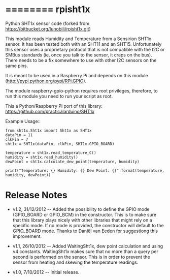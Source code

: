 ========
rpisht1x
========

Python SHT1x sensor code (forked from https://bitbucket.org/lunobili/rpisht1x.git)

This module reads Humidity and Temperature from a Sensirion SHT1x sensor. It has been tested
both with an SHT11 and an SHT15.  Unfortunately this sensor uses a proprietary protocol that
is not compatible with the I2C or SMBus standards (ie, once you talk to the sensor, it craps
on the bus). There needs to be a fix somewhere to use with other I2C sensors on the same pins.

It is meant to be used in a Raspberry Pi and depends on this module (http://pypi.python.org/pypi/RPi.GPIO).

The module raspberry-gpio-python requires root privileges, therefore, to run this module you need to run your script as root.

This a Python/Raspberry Pi port of this library: https://github.com/practicalarduino/SHT1x

Example Usage::

    from sht1x.Sht1x import Sht1x as SHT1x
    dataPin = 11
    clkPin = 7
    sht1x = SHT1x(dataPin, clkPin, SHT1x.GPIO_BOARD)
    
    temperature = sht1x.read_temperature_C()
    humidity = sht1x.read_humidity()
    dewPoint = sht1x.calculate_dew_point(temperature, humidity)
    
    print("Temperature: {} Humidity: {} Dew Point: {}".format(temperature, humidity, dewPoint))    

Release Notes
=============

* v1.2, 31/12/2012 -- Added the possibility to define the GPIO mode (GPIO_BOARD or GPIO_BCM) in the constructor.
  This is to make sure that this library plays nicely with other libraries that might rely on a specific mode.
  If no mode is provided, the constructor will default to the GPIO_BOARD mode.
  Thanks to Daniël van Eeden for suggestiong this improvement.

* v1.1, 26/10/2012 -- Added WaitingSht1x, dew point calculation and using v4 constants.
  WaitingSht1x makes sure that no more than a query per second is performed on the sensor. This is
  in order to prevent the sensor from heating and skewing the temperature readings. 

* v1.0, 7/10/2012 -- Initial release.
